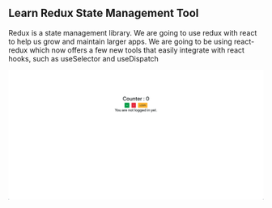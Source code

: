 ## Learn Redux State Management Tool

Redux is a state management library. We are going to use redux with react to help us grow and maintain larger apps. We are going to be using react-redux which now offers a few new tools that easily integrate with react hooks, such as useSelector and useDispatch

<img src="src/images/redux-ss.png" />
